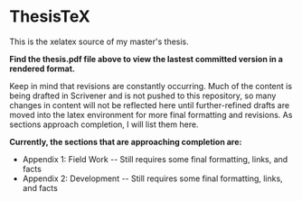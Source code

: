 ThesisTeX
=========

This is the xelatex source of my master's thesis.


**Find the thesis.pdf file above to view the lastest committed version in a rendered format.**


Keep in mind that revisions are constantly occurring. Much of the content is being drafted in Scrivener and is not pushed to this repository, so many changes in content will not be reflected here until further-refined drafts are moved into the latex environment for more final formatting and revisions. As sections approach completion, I will list them here.

**Currently, the sections that are approaching completion are:**
 - Appendix 1: Field Work -- Still requires some final formatting, links, and facts
 - Appendix 2: Development -- Still requires some final formatting, links, and facts
